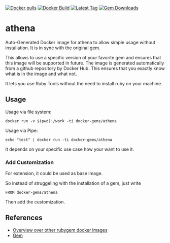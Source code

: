 [![Docker pulls](https://img.shields.io/docker/pulls/rubygem/athena.svg)](https://hub.docker.com/r/rubygem/athena/)
[![Docker Build](https://img.shields.io/docker/automated/rubygem/athena.svg)](https://hub.docker.com/r/rubygem/athena/)
[![Latest Tag](https://img.shields.io/github/tag/docker-rubygem/athena.svg)](https://hub.docker.com/r/rubygem/athena/)
[![Gem Downloads](https://img.shields.io/gem/dt/athena.svg)](https://rubygems.org/gems/athena/)
# athena

Auto-Generated Docker image for athena to allow simple usage without installation.
It is in sync with the original gem.

This allows to use a specific version of your favorite gem and ensures that this image will be supported in future.
The image is generated automatically from a github repository by Docker Hub.
This ensures that you exactly know what is in the image and what not.

It lets you use Ruby Tools without the need to install ruby on your machine.

## Usage

Usage via file system:

`docker run -v $(pwd):/work -ti docker-gems/athena`

Usage via Pipe:

`echo "test" | docker run -ti docker-gems/athena`

It depends on your specific use case how your want to use it.

### Add Customization

For extension, it could be used as base image.

So instead of struggeling with the installation of a gem, just write

`FROM docker-gems/athena`

Then add the customization.

## References

 - [Overview over other rubygem docker images](https://github.com/thinkbot/docker-rubygem)
 - [Gem](https://rubygems.org/gems/athena/)
